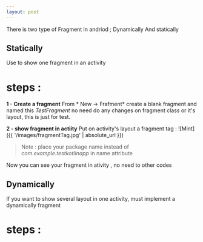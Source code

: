 ```yaml
---
layout: post
---
```


There is two type of Fragment in andriod ; Dynamically And statically

## Statically

Use to show one fragment in an activity

# steps :

**1 - Create a fragment**
From * New -> Frafment* create a blank fragment and named this *TestFragment*
no need do any changes on fragment class or it's layout, this is just for test.

**2 - show fragment in actiity**
Put on activity's layout a fragment tag :
![Mint]({{ '/images/fragmentTag.jpg' | absolute_url }})
>Note : place your package name instead of *com.example.testkotlinapp* in name attribute

Now you can see your fragment in ativity , no need to other codes

## Dynamically

If you want to show several layout in one activity, must implement a dynamically fragment

# steps :

